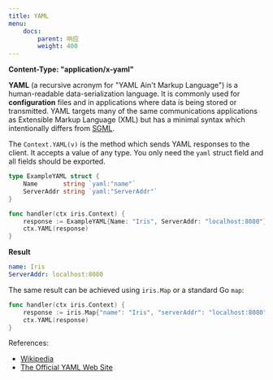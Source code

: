 ```yaml
---
title: YAML
menu:
    docs:
        parent: 响应
        weight: 400
---
```


**Content-Type: "application/x-yaml"**

**YAML** (a recursive acronym for "YAML Ain't Markup Language") is a human-readable data-serialization language. It is commonly used for **configuration** files and in applications where data is being stored or transmitted. YAML targets many of the same communications applications as Extensible Markup Language (XML) but has a minimal syntax which intentionally differs from [SGML](https://en.wikipedia.org/wiki/Standard_Generalized_Markup_Language).

The `Context.YAML(v)` is the method which sends YAML responses to the client. It accepts a value of any type. You only need the `yaml` struct field and all fields should be exported.

```go
type ExampleYAML struct {
	Name       string `yaml:"name"`
	ServerAddr string `yaml:"ServerAddr"`
}

func handler(ctx iris.Context) {
    response := ExampleYAML{Name: "Iris", ServerAddr: "localhost:8080"}
    ctx.YAML(response)
}
```

**Result**

```yaml
name: Iris
ServerAddr: localhost:8080
```

The same result can be achieved using `iris.Map` or a standard Go `map`:

```go
func handler(ctx iris.Context) {
    response := iris.Map{"name": "Iris", "serverAddr": "localhost:8080"}
    ctx.YAML(response)
}
```

References:
- [Wikipedia](https://en.wikipedia.org/wiki/YAML)
- [The Official YAML Web Site](https://yaml.org/)
